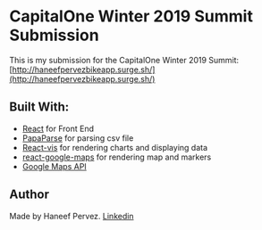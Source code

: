 # CapitalOne Winter 2019 Summit Submission
This is my submission for the CapitalOne Winter 2019 Summit: [http://haneefpervezbikeapp.surge.sh/](http://haneefpervezbikeapp.surge.sh/)
## Built With:
* [React](https://reactjs.org/) for Front End
* [PapaParse](https://www.papaparse.com/) for parsing csv file
* [React-vis](https://uber.github.io/react-vis/) for rendering charts and displaying data
* [react-google-maps](https://github.com/tomchentw/react-google-maps) for rendering map and markers
* [Google Maps API](https://developers.google.com/maps/documentation/javascript/tutorial)
## Author
Made by Haneef Pervez. 
[Linkedin](https://www.linkedin.com/in/haneefpervez/)
